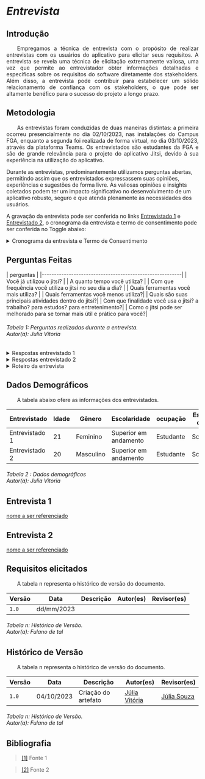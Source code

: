 # ***Entrevista***

##  **Introdução**
<p align="justify">
&emsp;&emsp;Empregamos a técnica de entrevista com o propósito de realizar entrevistas com os usuários do aplicativo para elicitar seus requisitos. A entrevista se revela uma técnica de elicitação extremamente valiosa, uma vez que permite ao entrevistador obter informações detalhadas e específicas sobre os requisitos do software diretamente dos stakeholders. Além disso, a entrevista pode contribuir para estabelecer um sólido relacionamento de confiança com os stakeholders, o que pode ser altamente benéfico para o sucesso do projeto a longo prazo.
</p>

## **Metodologia**
<p align="justify">
&emsp;&emsp;As entrevistas foram conduzidas de duas maneiras distintas: a primeira ocorreu presencialmente no dia 02/10/2023, nas instalações do Campus FGA, enquanto a segunda foi realizada de forma virtual, no dia 03/10/2023, através da plataforma Teams. Os entrevistados são estudantes da FGA e são de grande relevância para o projeto do aplicativo Jitsi, devido à sua experiência na utilização do aplicativo.

Durante as entrevistas, predominantemente utilizamos perguntas abertas, permitindo assim que os entrevistados expressassem suas opiniões, experiências e sugestões de forma livre. As valiosas opiniões e insights coletados podem ter um impacto significativo no desenvolvimento de um aplicativo robusto, seguro e que atenda plenamente às necessidades dos usuários.

A gravação da entrevista pode ser conferida no links [Entrevistado 1](https://youtu.be/9wbc4-v2vWc) e [Entrevistado 2](https://youtu.be/9wbc4-v2vWc), o cronograma da entrevista e termo de consentimento pode ser conferida no Toggle abaixo:


<details>
   <summary>Cronograma da entrevista e Termo de Consentimento</summary>
      <iframe src="https://docs.google.com/document/d/e/2PACX-1vT0GYLXPvdkWTIS-Y3qKcul_vgbJHrLS9-BUWw6N-TmZrV1iNow-HXeGCIAUdqKCyl7__4V_RYUJ1wi/pub?embedded=true" width="100%" height="700" frameborder="0" scrolling="yes"></iframe>
</details>
</p>

## **Perguntas Feitas**
<p align="justify">
</p>
| perguntas |
|---------------------------------------------------------|
| Você já utilizou o jitsi? | 
| A quanto tempo você utiliza? | 
| Com que frequência você utiliza o jitsi no seu dia a dia? |
| Quais ferramentas você mais utiliza? |
| Quais ferramentas você menos utiliza?|
| Quais são suas principais atividades dentro do jitsi?|
| Com que finalidade você usa o jitsi? a trabalho? para estudos? para entretenimento?|
| Como o jitsi pode ser melhorado para se tornar mais útil e prático para você?|
<h6> Tabela 1: Perguntas realizadas durante a entrevista.
<br> Autor(a): Julia Vitoria</h6>

<details>
   <summary> Respostas entrevistado 1 </summary>
      <iframe src="https://docs.google.com/document/d/e/2PACX-1vT0GYLXPvdkWTIS-Y3qKcul_vgbJHrLS9-BUWw6N-TmZrV1iNow-HXeGCIAUdqKCyl7__4V_RYUJ1wi/pub?embedded=true" width="100%" height="700" frameborder="0" scrolling="yes"></iframe>
</details>

<details>
   <summary> Respostas entrevistado 2 </summary>
      <iframe src="https://docs.google.com/document/d/e/2PACX-1vT0GYLXPvdkWTIS-Y3qKcul_vgbJHrLS9-BUWw6N-TmZrV1iNow-HXeGCIAUdqKCyl7__4V_RYUJ1wi/pub?embedded=true" width="100%" height="700" frameborder="0" scrolling="yes"></iframe>
</details>

<details>
   <summary>Roteiro da entrevista</summary>
      <iframe src="https://docs.google.com/document/d/e/2PACX-1vT0GYLXPvdkWTIS-Y3qKcul_vgbJHrLS9-BUWw6N-TmZrV1iNow-HXeGCIAUdqKCyl7__4V_RYUJ1wi/pub?embedded=true" width="100%" height="700" frameborder="0" scrolling="yes"></iframe>
</details>

</p>

## **Dados Demográficos**
<p align="justify">
&emsp;&emsp;A tabela abaixo ofere as informações dos entrevistados.
</p>

| Entrevistado | Idade | Gênero | Escolaridade | ocupação | Estado civil | 
| -------- | ---- | --------- | --------- | ---------- | ----------- |
| Entrevistado 1  | 21 | Feminino | Superior em andamento | Estudante | Solteira |
| Entrevistado 2  | 20 | Masculino | Superior em andamento | Estudante | Solteiro |

<h6> Tabela 2 : Dados demográficos
<br> Autor(a): Julia Vitoria </h6>

## **Entrevista 1**
<p align="justify">
<a href="link de referência">nome a ser referenciado</a>
</p>

## **Entrevista 2**
<p align="justify">
<a href="link de referência">nome a ser referenciado</a>
</p>

## **Requisitos elicitados**
<p align="justify">
&emsp;&emsp;A tabela n representa o histórico de versão do documento.
</p>

| Versão | Data | Descrição | Autor(es) | Revisor(es) |
| ------ | ---- | --------- | --------- | ---------- |
| `1.0`  | dd/mm/2023 |  |  |  |
<h6> Tabela n: Histórico de Versão.
<br> Autor(a): Fulano de tal </h6>

## **Histórico de Versão**
<p align="justify">
&emsp;&emsp;A tabela n representa o histórico de versão do documento.
</p>

| Versão | Data | Descrição | Autor(es) | Revisor(es) |
| ------ | ---- | --------- | --------- | ---------- |
| `1.0`  | 04/10/2023 | Criação do artefato | [Júlia Vitória](https://github.com/Juhvitoria4) | [Júlia Souza](https://github.com/JuliaSSouza) |
<h6> Tabela n: Histórico de Versão.
<br> Autor(a): Fulano de tal </h6>

## **Bibliografia**
> <a href="https://Link_da_fonte">[1]</a> Fonte 1

> <a href="https://Link_da_fonte">[2]</a> Fonte 2